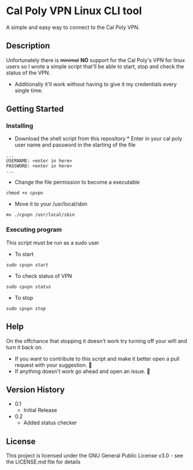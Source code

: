 # Cal Poly VPN Linux CLI tool

A simple and easy way to connect to the Cal Poly VPN.

## Description

Unfortunately there is ~~minimal~~ **NO** support for the Cal Poly's VPN for linux users so I wrote a simple script that'll be able to start, stop and check the status of the VPN. 
* Additionally it'll work without having to give it my credentials every single time.

## Getting Started

### Installing
* Download the shell script from this repository * Enter in your cal poly user name and password in the starting of the file

```
...
USERNAME: <enter in here>
PASSWORD: <enter in here>
...
```
* Change the file permission to become a executable
```
chmod +x cpvpn
```
* Move it to your /usr/local/sbin
```
mv ./cpvpn /usr/local/sbin
```

### Executing program

This script must be run as a sudo user
* To start
```
sudo cpvpn start
```
* To check status of VPN 
```
sudo cpvpn status 
```
* To stop
```
sudo cpvpn stop
```

## Help

On the offchance that stopping it doesn't work try turning off your wifi and turn it back on.

* If you want to contribute to this script and make it better open a pull request with your suggestion. :rocket:
* If anything doesn't work go ahead and open an issue. :rotating_light:

## Version History

* 0.1
    * Initial Release
* 0.2
    * Added status checker

## License

This project is licensed under the GNU General Public License v3.0 - see the LICENSE.md file for details

